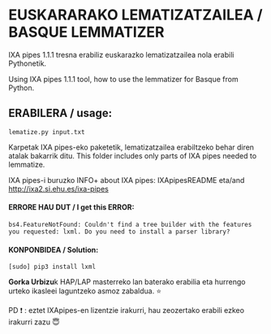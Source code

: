 # EUSKARARAKO LEMATIZATZAILEA / BASQUE LEMMATIZER

IXA pipes 1.1.1 tresna erabiliz euskarazko lematizatzailea nola erabili Pythonetik.

Using IXA pipes 1.1.1 tool, how to use the lemmatizer for Basque from Python.

## ERABILERA / usage: 
```
lematize.py input.txt
```
Karpetak IXA pipes-eko paketetik, lematizatzailea erabiltzeko behar diren atalak bakarrik ditu.
This folder includes only parts of IXA pipes needed to lemmatize.

IXA pipes-i buruzko INFO+ about IXA pipes: IXApipesREADME eta/and http://ixa2.si.ehu.es/ixa-pipes


#### ERRORE HAU DUT / I get this ERROR:
```
bs4.FeatureNotFound: Couldn't find a tree builder with the features you requested: lxml. Do you need to install a parser library?
```
#### KONPONBIDEA / Solution:
```
[sudo] pip3 install lxml
```

**Gorka Urbizu**k HAP/LAP masterreko lan baterako erabilia eta hurrengo urteko ikasleei laguntzeko asmoz zabaldua. :star: 

PD :exclamation: : eztet IXApipes-en lizentzie irakurri, hau zeozertako erabili ezkeo irakurri zazu  :innocent:
